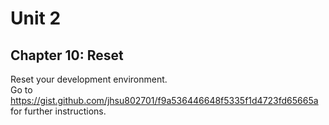 # Unit 2
## Chapter 10: Reset

Reset your development environment.  
Go to https://gist.github.com/jhsu802701/f9a536446648f5335f1d4723fd65665a for further instructions.
